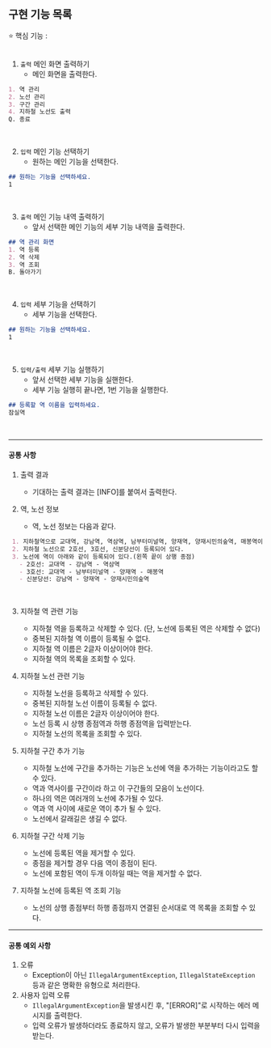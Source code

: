 ## 구현 기능 목록

⭐ 핵심 기능 : 
<br>
<br>

1. `출력` 메인 화면 출력하기
    - 메인 화면을 출력한다.
```markdown
1. 역 관리
2. 노선 관리
3. 구간 관리
4. 지하철 노선도 출력
Q. 종료
```
<br>

2. `입력` 메인 기능 선택하기
    - 원하는 메인 기능을 선택한다.
```markdown
## 원하는 기능을 선택하세요.
1
```
<br>

3. `출력` 메인 기능 내역 출력하기
    - 앞서 선택한 메인 기능의 세부 기능 내역을 출력한다.
```markdown
## 역 관리 화면
1. 역 등록
2. 역 삭제
3. 역 조회
B. 돌아가기
```
<br>

4. `입력` 세부 기능을 선택하기
    - 세부 기능을 선택한다.
```markdown
## 원하는 기능을 선택하세요.
1
```
<br>

5. `입력/출력` 세부 기능 실행하기
    - 앞서 선택한 세부 기능을 실핸한다.
    - 세부 기능 실행히 끝나면, 1번 기능을 실행한다.
```markdown
## 등록할 역 이름을 입력하세요.
잠실역
```
<br>

---
#### 공통 사항
1. 출력 결과
   - 기대하는 출력 결과는 [INFO]를 붙여서 출력한다.
    
2. 역, 노선 정보
   - 역, 노선 정보는 다음과 같다.
```markdown
 1. 지하철역으로 교대역, 강남역, 역삼역, 남부터미널역, 양재역, 양재시민의숲역, 매봉역이 등록되어 있다.
 2. 지하철 노선으로 2호선, 3호선, 신분당선이 등록되어 있다.
 3. 노선에 역이 아래와 같이 등록되어 있다.(왼쪽 끝이 상행 종점)
   - 2호선: 교대역 - 강남역 - 역삼역
   - 3호선: 교대역 - 남부터미널역 - 양재역 - 매봉역
   - 신분당선: 강남역 - 양재역 - 양재시민의숲역
```
<br>

3. 지하철 역 관련 기능
   - 지하철 역을 등록하고 삭제할 수 있다. (단, 노선에 등록된 역은 삭제할 수 없다)
   - 중복된 지하철 역 이름이 등록될 수 없다.
   - 지하철 역 이름은 2글자 이상이어야 한다.
   - 지하철 역의 목록을 조회할 수 있다.
     
4. 지하철 노선 관련 기능
    - 지하철 노선을 등록하고 삭제할 수 있다.
    - 중복된 지하철 노선 이름이 등록될 수 없다.
    - 지하철 노선 이름은 2글자 이상이어야 한다.
    - 노선 등록 시 상행 종점역과 하행 종점역을 입력받는다.
    - 지하철 노선의 목록을 조회할 수 있다.
      
5. 지하철 구간 추가 기능
    - 지하철 노선에 구간을 추가하는 기능은 노선에 역을 추가하는 기능이라고도 할 수 있다.
    - 역과 역사이를 구간이라 하고 이 구간들의 모음이 노선이다.
    - 하나의 역은 여러개의 노선에 추가될 수 있다.
    - 역과 역 사이에 새로운 역이 추가 될 수 있다.
    - 노선에서 갈래길은 생길 수 없다.
      
6. 지하철 구간 삭제 기능
   - 노선에 등록된 역을 제거할 수 있다.
   - 종점을 제거할 경우 다음 역이 종점이 된다.
   - 노선에 포함된 역이 두개 이하일 때는 역을 제거할 수 없다.
     
8. 지하철 노선에 등록된 역 조회 기능
   - 노선의 상행 종점부터 하행 종점까지 연결된 순서대로 역 목록을 조회할 수 있다.    
---

#### 공통 예외 사항

1. 오류
    - Exception이 아닌 `IllegalArgumentException`, `IllegalStateException` 등과 같은 명확한 유형으로 처리한다.
2. 사용자 입력 오류
    - `IllegalArgumentException`을 발생시킨 후, "[ERROR]"로 시작하는 에러 메시지를 출력한다.
    - 입력 오류가 발생하더라도 종료하지 않고, 오류가 발생한 부분부터 다시 입력을 받는다.
